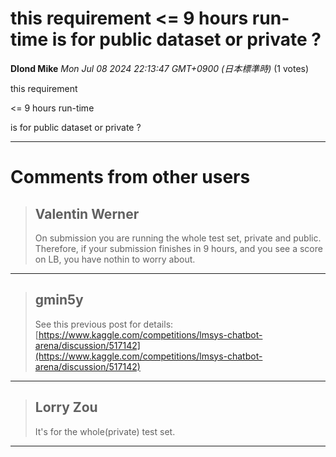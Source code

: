 # this requirement <= 9 hours run-time is for public dataset or private ?

**Dlond Mike** *Mon Jul 08 2024 22:13:47 GMT+0900 (日本標準時)* (1 votes)

this requirement

<= 9 hours run-time

is for public dataset or private ?



---

 # Comments from other users

> ## Valentin Werner
> 
> On submission you are running the whole test set, private and public. Therefore, if your submission finishes in 9 hours, and you see a score on LB, you have nothin to worry about.
> 
> 
> 


---

> ## gmin5y
> 
> See this previous post for details: [https://www.kaggle.com/competitions/lmsys-chatbot-arena/discussion/517142](https://www.kaggle.com/competitions/lmsys-chatbot-arena/discussion/517142)
> 
> 
> 


---

> ## Lorry Zou
> 
> It's for the whole(private) test set.
> 
> 
> 


---

